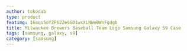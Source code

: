 ```yaml
---
author: tokodab
type: product
featimg: 16mqs5oYZF62ZeSGD1wxXLNWeBWnFgdgb
title: Milwaukee Brewers Baseball Team Logo Samsung Galaxy S9 Case
tags: [samsung, galaxy, s9]
category: [samsung]
---
```

